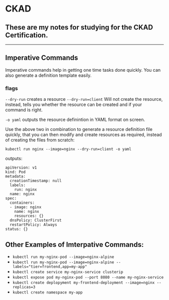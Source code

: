 # CKAD
## These are my notes for studying for the CKAD Certification.

---

## Imperative Commands
Imperative commands help in getting one time tasks done quickly. You can also generate a definition template easily. 

### flags

`--dry-run` creates a resource `--dry-run=client` Will not create the resource, instead, tells you whether the resource can be created and if your command is right. 

`-o yaml` outputs the resource definintion in YAML format on screen. 

Use the above two in combination to generate a resource definition file quickly, that you can then modify and create resources as required, instead of creating the files from scratch:

`kubectl run nginx --image=nginx --dry-run=client -o yaml`

outputs: 

```
apiVersion: v1
kind: Pod
metadata:
  creationTimestamp: null
  labels:
    run: nginx
  name: nginx
spec:
  containers:
  - image: nginx
    name: nginx
    resources: {}
  dnsPolicy: ClusterFirst
  restartPolicy: Always
status: {}
```
## Other Examples of Imterpative Commands:

* `kubectl run my-nginx-pod --image=nginx-alpine`
* `kubectl run my-nginx-pod --image=nginx-alpine --labels="tier=frontend,app=my-app"`
* `kubectl create service my-nginx-service clusterip`
* `kubectl expose pod my-nginx-pod --port 8080 --name my-nginx-service`
* `kubectl create deplopyment my-frontend-deployment --image=nginx --replicas=3`
* `kubectl create namespace my-app`
